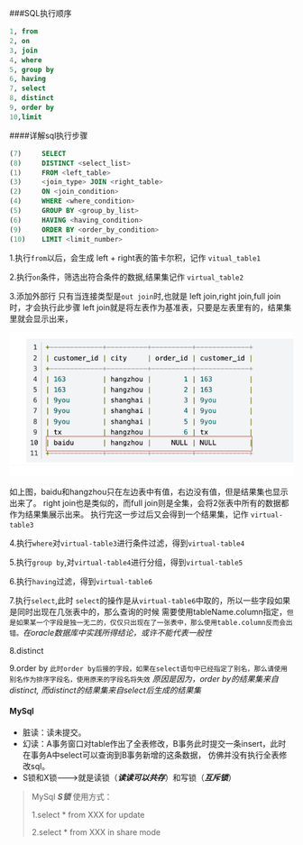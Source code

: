 ###SQL执行顺序
```sql
1, from
2, on 
3, join
4, where
5, group by
6, having 
7, select 
8, distinct 
9, order by
10,limit
```

####详解sql执行步骤

```sql
(7)     SELECT 
(8)     DISTINCT <select_list>
(1)     FROM <left_table>
(3)     <join_type> JOIN <right_table>
(2)     ON <join_condition>
(4)     WHERE <where_condition>
(5)     GROUP BY <group_by_list>
(6)     HAVING <having_condition>
(9)     ORDER BY <order_by_condition>
(10)    LIMIT <limit_number>
```
1.执行`from`以后，会生成 left + right表的笛卡尔积，记作 `vitual_table1`

2.执行`on`条件，筛选出符合条件的数据,结果集记作 `virtual_table2`

3.添加外部行
只有当连接类型是`out join`时,也就是 left join,right join,full join时，才会执行此步骤
left join就是将左表作为基准表，只要是左表里有的，结果集里就会显示出来，

![](images/img.png)

如上图，baidu和hangzhou只在左边表中有值，右边没有值，但是结果集也显示出来了。
right join也是类似的，而full join则是全集，会将2张表中所有的数据都作为结果集展示出来。
执行完这一步过后又会得到一个结果集，记作 `virtual-table3`

4.执行`where`对`virtual-table3`进行条件过滤，得到`virtual-table4`

5.执行`group by`,对`virtual-table4`进行分组，得到`virtual-table5`

6.执行`having`过滤，得到`virtual-table6`

7.执行`select`,此时 `select`的操作是从`virtual-table6`中取的，所以一些字段如果是同时出现在几张表中的，那么查询的时候
需要使用tableName.column指定，`但是如果某一个字段是独一无二的，仅仅只出现在了一张表中，那么使用table.column反而会出错。`*在oracle数据库中实践所得结论，或许不能代表一般性*

8.distinct

9.order by `此时order by后接的字段，如果在select语句中已经指定了别名，那么请使用别名作为排序字段名，使用原来的字段名将失效` *原因是因为，order by的结果集来自distinct,
而distinct的结果集来自select后生成的结果集*

#### MySql

- 脏读：读未提交。
- 幻读：A事务窗口对table作出了全表修改，B事务此时提交一条insert，此时在事务A中select可以查询到B事务新增的这条数据，
仿佛并没有执行全表修改sql。
- S锁和X锁--->就是读锁（***读读可以共存***）和写锁（***互斥锁***）
>MySql ***S锁*** 使用方式：
> 
> 1.select * from XXX for update 
> 
> 2.select * from XXX in share mode



